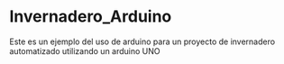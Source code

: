 # Invernadero_Arduino
Este es un ejemplo del uso de arduino para un proyecto de invernadero automatizado utilizando un arduino UNO 
